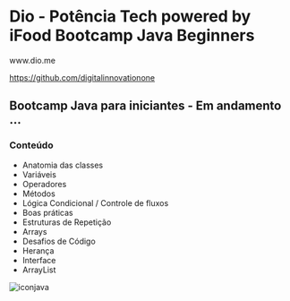 <h1>Dio - Potência Tech powered by iFood Bootcamp Java Beginners</h1> 
www.dio.me

https://github.com/digitalinnovationone

<h2>Bootcamp Java para iniciantes - Em andamento ...</h2>
<h3>Conteúdo</h3>
<p>
  
- Anatomia das classes
- Variáveis
- Operadores
- Métodos
- Lógica Condicional / Controle de fluxos
- Boas práticas
- Estruturas de Repetição
- Arrays
- Desafios de Código
- Herança
- Interface
- ArrayList
</p>



![iconjava](https://user-images.githubusercontent.com/106696811/195846066-fb7b2771-97bc-4bd8-97f2-479c16741605.png)




